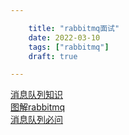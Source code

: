 ```yaml
---

    title: "rabbitmq面试"
    date: 2022-03-10
    tags: ["rabbitmq"]
    draft: true

---
```


[消息队列知识](https://zhuanlan.zhihu.com/p/52773169)  
[图解rabbitmq](https://zhuanlan.zhihu.com/p/48779080)  
[消息队列必问](https://zhuanlan.zhihu.com/p/62382615)  

